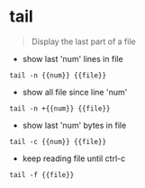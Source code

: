 # tail

> Display the last part of a file

- show last 'num' lines in file

`tail -n {{num}} {{file}}`

- show all file since line 'num'

`tail -n +{{num}} {{file}}`

- show last 'num' bytes in file

`tail -c {{num}} {{file}}`

- keep reading file until ctrl-c

`tail -f {{file}}`
